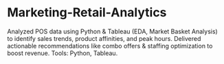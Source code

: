 # Marketing-Retail-Analytics
Analyzed POS data using Python &amp; Tableau (EDA, Market Basket Analysis) to identify sales trends, product affinities, and peak hours. Delivered actionable recommendations like combo offers &amp; staffing optimization to boost revenue. Tools: Python, Tableau.
